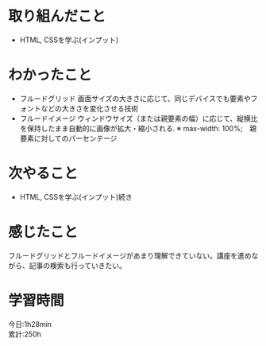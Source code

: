 # 取り組んだこと       
- HTML, CSSを学ぶ(インプット)
# わかったこと
- フルードグリッド
   画面サイズの大きさに応じて、同じデバイスでも要素やフォントなどの大きさを変化させる技術
- フルードイメージ
  ウィンドウサイズ（または親要素の幅）に応じて、縦横比を保持したまま自動的に画像が拡大・縮小される. 
    ※ max-width: 100%;　親要素に対してのパーセンテージ
# 次やること
- HTML, CSSを学ぶ(インプット)続き
# 感じたこと
フルードグリッドとフルードイメージがあまり理解できていない。講座を進めながら、記事の検索も行っていきたい。
# 学習時間  
今日:1h28min  
累計:250h
